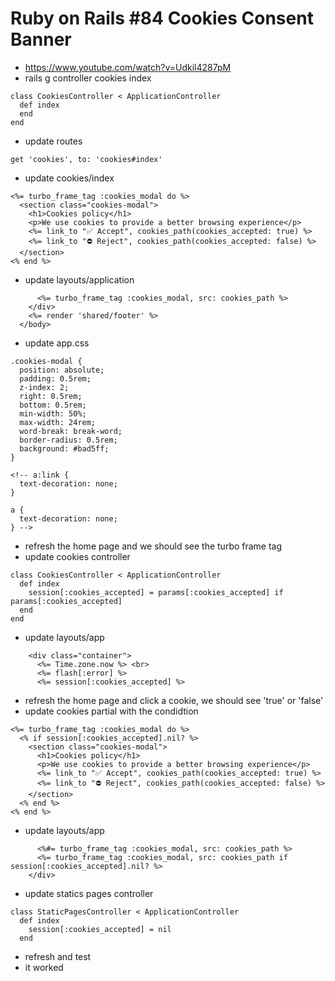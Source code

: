 # Ruby on Rails #84 Cookies Consent Banner

- https://www.youtube.com/watch?v=Udkil4287pM
- rails g controller cookies index

```
class CookiesController < ApplicationController
  def index
  end
end
```

- update routes

```
get 'cookies', to: 'cookies#index'
```

- update cookies/index

```
<%= turbo_frame_tag :cookies_modal do %>
  <section class="cookies-modal">
    <h1>Cookies policy</h1>
    <p>We use cookies to provide a better browsing experience</p>
    <%= link_to "✅ Accept", cookies_path(cookies_accepted: true) %>
    <%= link_to "⛔ Reject", cookies_path(cookies_accepted: false) %>
  </section>
<% end %>
```

- update layouts/application

```
      <%= turbo_frame_tag :cookies_modal, src: cookies_path %>       
    </div>
    <%= render 'shared/footer' %>   
  </body>
```

- update app.css

```
.cookies-modal {
  position: absolute;
  padding: 0.5rem;
  z-index: 2;
  right: 0.5rem;
  bottom: 0.5rem;
  min-width: 50%;
  max-width: 24rem;
  word-break: break-word;
  border-radius: 0.5rem;
  background: #bad5ff;
}

<!-- a:link {
  text-decoration: none;
}

a {
  text-decoration: none;
} -->
```

- refresh the home page and we should see the turbo frame tag
- update cookies controller

```
class CookiesController < ApplicationController
  def index
    session[:cookies_accepted] = params[:cookies_accepted] if params[:cookies_accepted]
  end
end
```

- update layouts/app

```
    <div class="container">
      <%= Time.zone.now %> <br>
      <%= flash[:error] %>
      <%= session[:cookies_accepted] %>
```

- refresh the home page and click a cookie, we should see 'true' or 'false'
- update cookies partial with the condidtion

```
<%= turbo_frame_tag :cookies_modal do %>
  <% if session[:cookies_accepted].nil? %>
    <section class="cookies-modal">
      <h1>Cookies policy</h1>
      <p>We use cookies to provide a better browsing experience</p>
      <%= link_to "✅ Accept", cookies_path(cookies_accepted: true) %>
      <%= link_to "⛔ Reject", cookies_path(cookies_accepted: false) %>
    </section>
  <% end %>
<% end %>
```

- update layouts/app

```
      <%#= turbo_frame_tag :cookies_modal, src: cookies_path %>     
      <%= turbo_frame_tag :cookies_modal, src: cookies_path if session[:cookies_accepted].nil? %>  
    </div>
```

- update statics pages controller

```
class StaticPagesController < ApplicationController
  def index
    session[:cookies_accepted] = nil
  end
```

- refresh and test
- it worked
